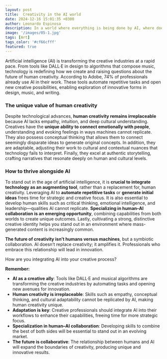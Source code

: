```yaml
---
layout: post
title:  Creativity in the AI world
date: 2024-12-16 15:01:35 +0300
author: Leonardo Espinosa
description: In a world where everything is being done by AI, where does creativity belong? 
image: '/images/05-1.jpg'
tags: [Art]
tags_color: '#cf66cfff'
featured: true
---
```



Artificial intelligence (AI) is transforming the creative industries at a rapid pace. From tools like DALL·E in design to algorithms that compose music, technology is redefining how we create and raising questions about the future of human creativity. According to Adobe, 74% of professionals already use AI in their work. These tools automate repetitive tasks and open new creative possibilities, enabling exploration of innovative forms in design, music, and writing.

### The unique value of human creativity

Despite technological advances, **human creativity remains irreplaceable** because AI lacks empathy, intuition, and deep cultural understanding. Creatives have the **unique ability to connect emotionally with people**, understanding and evoking feelings in ways machines cannot replicate. They also possess conceptual thinking that allows them to connect seemingly disparate ideas to generate original concepts. In addition, they are adaptable, adjusting their work to cultural and contextual nuances that technology fails to interpret. Finally, they excel at authentic storytelling, crafting narratives that resonate deeply on human and cultural levels.

### How to thrive alongside AI

To stand out in the age of artificial intelligence, it is **crucial to integrate technology as an augmenting tool**, rather than a replacement for, human creativity. Leveraging AI to **automate repetitive tasks** or **generate initial ideas** frees time for strategic and creative focus. It is also essential to develop human skills such as critical thinking, emotional intelligence, and leadership—qualities AI cannot replicate. **Specializing in human–AI collaboration is an emerging opportunity**, combining capabilities from both worlds to create unique outcomes. Lastly, cultivating a strong, distinctive creative identity helps you stand out in an environment where mass-generated content is increasingly common.

**The future of creativity isn’t humans versus machines**, but a symbiotic collaboration. AI doesn’t replace creativity; it amplifies it. Professionals who embrace this relationship will lead in innovation.

How are you integrating AI into your creative process?

**Remember:**

* **AI as a creative ally**: Tools like DALL·E and musical algorithms are transforming the creative industries by automating tasks and opening new avenues for innovation.
* **Human creativity is irreplaceable**: Skills such as empathy, conceptual thinking, and cultural adaptability cannot be replicated by AI, making human creativity unique.
* **Adaptation is key**: Creative professionals should integrate AI into their workflows to enhance their capabilities, freeing time for more strategic focus.
* **Specialization in human–AI collaboration**: Developing skills to combine the best of both sides will be essential to stand out in an evolving market.
* **The future is collaborative**: The relationship between humans and AI will expand the boundaries of creativity, producing unique and innovative results.

